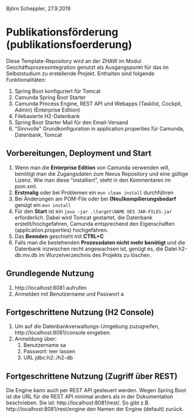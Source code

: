 Björn Scheppler, 27.9.2019

# Publikationsförderung (publikationsfoerderung)
Diese Template-Repository wird an der ZHAW im Modul Geschäftsprozessintegration genutzt als Ausgangspunkt für das im Selbststudium zu erstellende Projekt. Enthalten sind folgende Funktionalitäten:
1. Spring Boot konfiguriert für Tomcat
2. Camunda Spring Boot Starter
3. Camunda Process Engine, REST API und Webapps (Tasklist, Cockpit, Admin) (Enterprise Edition)
4. Filebasierte H2-Datenbank
5. Spring Boot Starter Mail für den Email-Versand 
6. "Sinnvolle" Grundkonfiguration in application.properties für Camunda, Datenbank, Tomcat

## Vorbereitungen, Deployment und Start
1. Wenn man die **Enterprise Edition** von Camunda verwenden will, benötigt man die Zugangsdaten zum Nexus Repository und eine gültige Lizenz. Wie man diese "installiert", steht in den Kommentaren im pom.xml.
2. **Erstmalig** oder bei Problemen ein `mvn clean install` durchführen
3. Bei Änderungen am POM-File oder bei **(Neu)kompilierungsbedarf** genügt ein `mvn install`
4. Für den **Start** ist ein `java -jar .\target\NAME DES JAR-FILES.jar` erforderlich. Dabei wird Tomcat gestartet, die Datenbank erstellt/hochgefahren, Camunda entsprechend den Eigenschaften (application.properties) hochgefahren.
5. Das **Beenden** geschieht mit **CTRL+C**
6. Falls man die bestehenden **Prozessdaten nicht mehr benötigt** und die Datenbank inzwischen recht angewachsen ist, genügt es, die Datei h2-db.mv.db im Wurzelverzeichnis des Projekts zu löschen.

## Grundlegende Nutzung
1. http://localhost:8081 aufrufen
2. Anmelden mit Benutzername und Passwort a

## Fortgeschrittene Nutzung (H2 Console)
1. Um auf die Datenbankverwaltungs-Umgebung zuzugreifen, http://localhost:8081/console eingeben.
2. Anmeldung über:
    1. Benutzername sa
    2. Passwort: leer lassen
    3. URL jdbc:h2:./h2-db

## Fortgeschrittene Nutzung (Zugriff über REST)
Die Engine kann auch per REST API gesteuert werden. Wegen Spring Boot ist die URL für die REST API minimal anders als in der Dokumentation beschrieben. Sie ist: http://localhost:8081/rest/. So gibt z.B. http://localhost:8081/rest/engine den Namen der Engine (default) zurück.